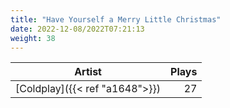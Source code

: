 ```yaml
---
title: "Have Yourself a Merry Little Christmas"
date: 2022-12-08/2022T07:21:13
weight: 38
---
```




 Artist | Plays 
----- | -----:
[Coldplay]({{< ref "a1648">}}) | 27
